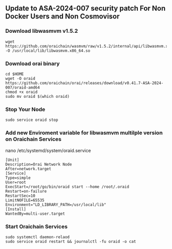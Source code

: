 ## Update to ASA-2024-007 security patch For Non Docker Users and Non Cosmovisor

### Download libwasmvm v1.5.2
```
wget https://github.com/oraichain/wasmvm/raw/v1.5.2/internal/api/libwasmvm.x86_64.so -O /usr/local/lib/libwasmvm.x86_64.so
```

### Download orai binary
```
cd $HOME
wget -O oraid https://github.com/oraichain/orai/releases/download/v0.41.7-ASA-2024-007/oraid-amd64
chmod +x oraid
sudo mv oraid $(which oraid)
```

### Stop Your Node
```
sudo service oraid stop
```

### Add new Enviroment variable for libwasmvm multilple version on Oraichain Services

nano /etc/systemd/system/oraid.service 

```
[Unit]
Description=Orai Network Node
After=network.target
[Service]
Type=simple
User=root
ExecStart=/root/go/bin/oraid start --home /root/.oraid
Restart=on-failure
RestartSec=10
LimitNOFILE=65535
Environment="LD_LIBRARY_PATH=/usr/local/lib"
[Install]
WantedBy=multi-user.target
```

### Start Oraichain Services
```
sudo systemctl daemon-relaod
sudo service oraid restart && journalctl -fu oraid -o cat
```
